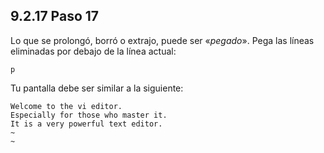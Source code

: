 ## 9.2.17 Paso 17
Lo que se prolongó, borró o extrajo, puede ser «_pegado_». Pega las líneas eliminadas por debajo de la línea actual:

	p

Tu pantalla debe ser similar a la siguiente:
```
Welcome to the vi editor.                                                     
Especially for those who master it.
It is a very powerful text editor.  
~                                                                          
~ 
```